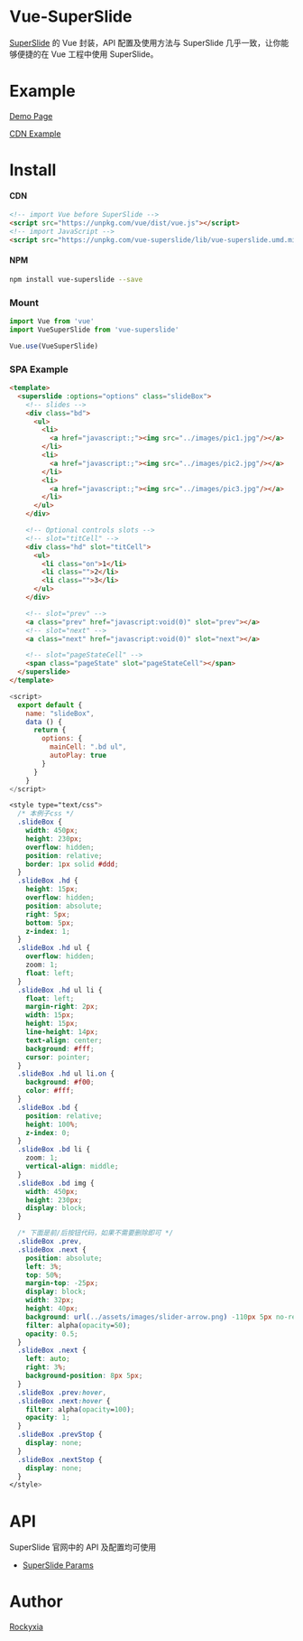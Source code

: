 # Vue-SuperSlide

[SuperSlide](http://www.superslide2.com/) 的 Vue 封装，API 配置及使用方法与 SuperSlide 几乎一致，让你能够便捷的在 Vue 工程中使用 SuperSlide。

# Example

[Demo Page](http://rockyxia.github.io/vue-superslide)

[CDN Example](https://codepen.io/pen/qgzqme)

# Install

#### CDN

```html
<!-- import Vue before SuperSlide -->
<script src="https://unpkg.com/vue/dist/vue.js"></script>
<!-- import JavaScript -->
<script src="https://unpkg.com/vue-superslide/lib/vue-superslide.umd.min.js"></script>
```

#### NPM

```bash
npm install vue-superslide --save
```

### Mount

```javascript
import Vue from 'vue'
import VueSuperSlide from 'vue-superslide'

Vue.use(VueSuperSlide)
```

### SPA Example

```html
<template>
  <superslide :options="options" class="slideBox">
    <!-- slides -->
    <div class="bd">
      <ul>
        <li>
          <a href="javascript:;"><img src="../images/pic1.jpg"/></a>
        </li>
        <li>
          <a href="javascript:;"><img src="../images/pic2.jpg"/></a>
        </li>
        <li>
          <a href="javascript:;"><img src="../images/pic3.jpg"/></a>
        </li>
      </ul>
    </div>

    <!-- Optional controls slots -->
    <!-- slot="titCell" -->
    <div class="hd" slot="titCell">
      <ul>
        <li class="on">1</li>
        <li class="">2</li>
        <li class="">3</li>
      </ul>
    </div>

    <!-- slot="prev" -->
    <a class="prev" href="javascript:void(0)" slot="prev"></a>
    <!-- slot="next" -->
    <a class="next" href="javascript:void(0)" slot="next"></a>

    <!-- slot="pageStateCell" -->
    <span class="pageState" slot="pageStateCell"></span>
  </superslide>
</template>
```

```javascript
<script>
  export default {
    name: "slideBox",
    data () {
      return {
        options: {
          mainCell: ".bd ul",
          autoPlay: true
        }
      }
    }
</script>
```

```css
<style type="text/css">
  /* 本例子css */
  .slideBox {
    width: 450px;
    height: 230px;
    overflow: hidden;
    position: relative;
    border: 1px solid #ddd;
  }
  .slideBox .hd {
    height: 15px;
    overflow: hidden;
    position: absolute;
    right: 5px;
    bottom: 5px;
    z-index: 1;
  }
  .slideBox .hd ul {
    overflow: hidden;
    zoom: 1;
    float: left;
  }
  .slideBox .hd ul li {
    float: left;
    margin-right: 2px;
    width: 15px;
    height: 15px;
    line-height: 14px;
    text-align: center;
    background: #fff;
    cursor: pointer;
  }
  .slideBox .hd ul li.on {
    background: #f00;
    color: #fff;
  }
  .slideBox .bd {
    position: relative;
    height: 100%;
    z-index: 0;
  }
  .slideBox .bd li {
    zoom: 1;
    vertical-align: middle;
  }
  .slideBox .bd img {
    width: 450px;
    height: 230px;
    display: block;
  }

  /* 下面是前/后按钮代码，如果不需要删除即可 */
  .slideBox .prev,
  .slideBox .next {
    position: absolute;
    left: 3%;
    top: 50%;
    margin-top: -25px;
    display: block;
    width: 32px;
    height: 40px;
    background: url(../assets/images/slider-arrow.png) -110px 5px no-repeat;
    filter: alpha(opacity=50);
    opacity: 0.5;
  }
  .slideBox .next {
    left: auto;
    right: 3%;
    background-position: 8px 5px;
  }
  .slideBox .prev:hover,
  .slideBox .next:hover {
    filter: alpha(opacity=100);
    opacity: 1;
  }
  .slideBox .prevStop {
    display: none;
  }
  .slideBox .nextStop {
    display: none;
  }
</style>
```

# API

SuperSlide 官网中的 API 及配置均可使用

- [SuperSlide Params](http://www.superslide2.com/param.html)

# Author

[Rockyxia](https://github.com/rockyxia)
